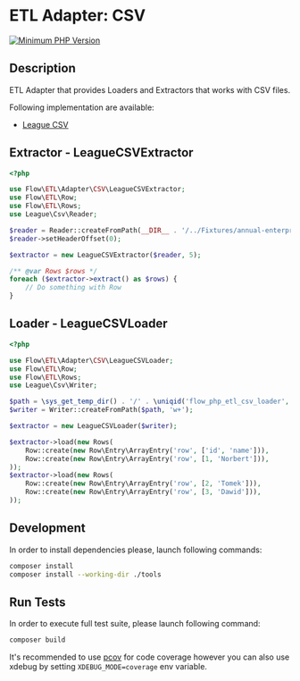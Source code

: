 # ETL Adapter: CSV

[![Minimum PHP Version](https://img.shields.io/badge/php-%3E%3D%207.4-8892BF.svg)](https://php.net/)

## Description

ETL Adapter that provides Loaders and Extractors that works with CSV files.

Following implementation are available: 
- [League CSV](https://csv.thephpleague.com/) 


## Extractor - LeagueCSVExtractor

```php
<?php

use Flow\ETL\Adapter\CSV\LeagueCSVExtractor;
use Flow\ETL\Row;
use Flow\ETL\Rows;
use League\Csv\Reader;

$reader = Reader::createFromPath(__DIR__ . '/../Fixtures/annual-enterprise-survey-2019-financial-year-provisional-csv.csv');
$reader->setHeaderOffset(0);

$extractor = new LeagueCSVExtractor($reader, 5);

/** @var Rows $rows */
foreach ($extractor->extract() as $rows) {
    // Do something with Row 
}
```

## Loader - LeagueCSVLoader

```php 
<?php

use Flow\ETL\Adapter\CSV\LeagueCSVLoader;
use Flow\ETL\Row;
use Flow\ETL\Rows;
use League\Csv\Writer;

$path = \sys_get_temp_dir() . '/' . \uniqid('flow_php_etl_csv_loader', true) . '.csv';
$writer = Writer::createFromPath($path, 'w+');

$extractor = new LeagueCSVLoader($writer);

$extractor->load(new Rows(
    Row::create(new Row\Entry\ArrayEntry('row', ['id', 'name'])),
    Row::create(new Row\Entry\ArrayEntry('row', [1, 'Norbert'])),
));
$extractor->load(new Rows(
    Row::create(new Row\Entry\ArrayEntry('row', [2, 'Tomek'])),
    Row::create(new Row\Entry\ArrayEntry('row', [3, 'Dawid'])),
));

```

## Development

In order to install dependencies please, launch following commands:

```bash
composer install
composer install --working-dir ./tools
```

## Run Tests

In order to execute full test suite, please launch following command:

```bash
composer build
```

It's recommended to use [pcov](https://pecl.php.net/package/pcov) for code coverage however you can also use
xdebug by setting `XDEBUG_MODE=coverage` env variable.
